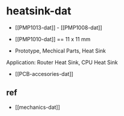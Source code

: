 
# heatsink-dat

- [[PMP1013-dat]] - [[PMP1008-dat]]

- [[PMP1010-dat]] == 11 x 11 mm 



- Prototype, Mechical Parts, Heat Sink

Application: Router Heat Sink, CPU Heat Sink




- [[PCB-accesories-dat]]

## ref 

- [[mechanics-dat]]